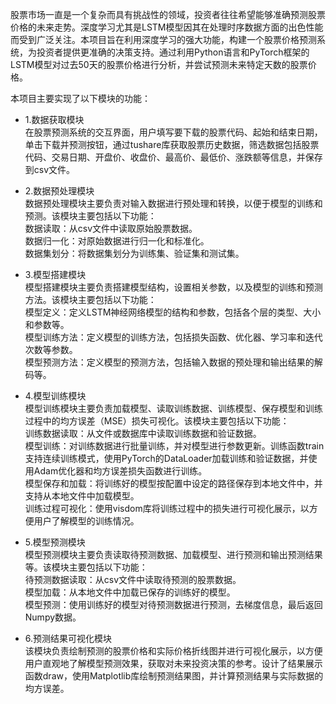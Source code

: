 股票市场一直是一个复杂而具有挑战性的领域，投资者往往希望能够准确预测股票价格的未来走势。深度学习尤其是LSTM模型因其在处理时序数据方面的出色性能而受到广泛关注。本项目旨在利用深度学习的强大功能，构建一个股票价格预测系统，为投资者提供更准确的决策支持。通过利用Python语言和PyTorch框架的LSTM模型对过去50天的股票价格进行分析，并尝试预测未来特定天数的股票价格。  
  
本项目主要实现了以下模块的功能：  
  
* 1.数据获取模块  
在股票预测系统的交互界面，用户填写要下载的股票代码、起始和结束日期，单击下载并预测按钮，通过tushare库获取股票历史数据，筛选数据包括股票代码、交易日期、开盘价、收盘价、最高价、最低价、涨跌额等信息，并保存到csv文件。  
  
* 2.数据预处理模块  
数据预处理模块主要负责对输入数据进行预处理和转换，以便于模型的训练和预测。该模块主要包括以下功能：  
数据读取：从csv文件中读取原始股票数据。  
数据归一化：对原始数据进行归一化和标准化。  
数据集划分：将数据集划分为训练集、验证集和测试集。  
  
* 3.模型搭建模块  
模型搭建模块主要负责搭建模型结构，设置相关参数，以及模型的训练和预测方法。该模块主要包括以下功能：  
模型定义：定义LSTM神经网络模型的结构和参数，包括各个层的类型、大小和参数等。  
模型训练方法：定义模型的训练方法，包括损失函数、优化器、学习率和迭代次数等参数。  
模型预测方法：定义模型的预测方法，包括输入数据的预处理和输出结果的解码等。  
  
* 4.模型训练模块  
模型训练模块主要负责加载模型、读取训练数据、训练模型、保存模型和训练过程中的均方误差（MSE）损失可视化。该模块主要包括以下功能：  
训练数据读取：从文件或数据库中读取训练数据和验证数据。  
模型训练：对训练数据进行批量训练，并对模型进行参数更新。训练函数train支持连续训练模式，使用PyTorch的DataLoader加载训练和验证数据，并使用Adam优化器和均方误差损失函数进行训练。  
模型保存和加载：将训练好的模型按配置中设定的路径保存到本地文件中，并支持从本地文件中加载模型。  
训练过程可视化：使用visdom库将训练过程中的损失进行可视化展示，以方便用户了解模型的训练情况。  
  
* 5.模型预测模块  
模型预测模块主要负责读取待预测数据、加载模型、进行预测和输出预测结果等。该模块主要包括以下功能：  
待预测数据读取：从csv文件中读取待预测的股票数据。  
模型加载：从本地文件中加载已保存的训练好的模型。  
模型预测：使用训练好的模型对待预测数据进行预测，去梯度信息，最后返回Numpy数据。  
  
* 6.预测结果可视化模块  
该模块负责绘制预测的股票价格和实际价格折线图并进行可视化展示，以方便用户直观地了解模型预测效果，获取对未来投资决策的参考。设计了结果展示函数draw，使用Matplotlib库绘制预测结果图，并计算预测结果与实际数据的均方误差。  
